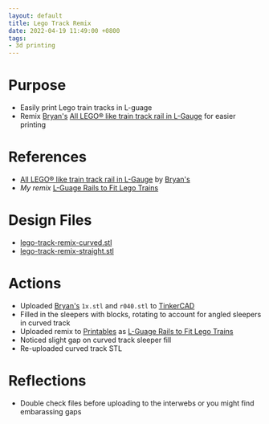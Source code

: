 ```yaml
---
layout: default
title: Lego Track Remix
date: 2022-04-19 11:49:00 +0800
tags:
- 3d printing
---
```


# Purpose
- Easily print Lego train tracks in L-guage
- Remix [Bryan's](https://www.printables.com/social/81523-bryan/about) [All LEGO® like train track rail in L-Gauge](https://www.printables.com/model/53885-all-legor-like-train-track-rail-in-l-gauge) for easier printing


# References
- [All LEGO® like train track rail in L-Gauge](https://www.printables.com/model/53885-all-legor-like-train-track-rail-in-l-gauge) by [Bryan's](https://www.printables.com/social/81523-bryan/about)
- *My remix* [L-Guage Rails to Fit Lego Trains](https://www.printables.com/model/174293-l-guage-rails-to-fit-lego-trains)

# Design Files
- [lego-track-remix-curved.stl](\assets\stl\2022-04-19-lego-track-remix-curved.stl)
- [lego-track-remix-straight.stl](\assets\stl\2022-04-19-lego-track-remix-straight.stl)


# Actions
- Uploaded [Bryan's](https://www.printables.com/social/81523-bryan/about) `1x.stl` and `r040.stl` to [TinkerCAD](https://www.tinkercad.com/)
- Filled in the sleepers with blocks, rotating to account for angled sleepers in curved track
- Uploaded remix to [Printables](https://www.printables.com/) as [L-Guage Rails to Fit Lego Trains](https://www.printables.com/model/174293-l-guage-rails-to-fit-lego-trains)
- Noticed slight gap on curved track sleeper fill
- Re-uploaded curved track STL


# Reflections
- Double check files before uploading to the interwebs or you might find embarassing gaps